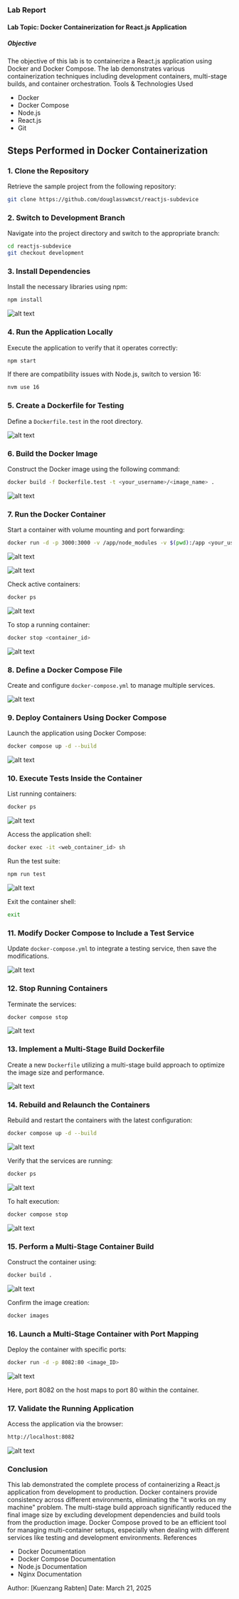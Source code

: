### Lab Report
#### Lab Topic: Docker Containerization for React.js Application
##### Objective
The objective of this lab is to containerize a React.js application using Docker and Docker Compose. The lab demonstrates various containerization techniques including development containers, multi-stage builds, and container orchestration.
Tools & Technologies Used

- Docker
- Docker Compose
- Node.js
- React.js
- Git

## Steps Performed in Docker Containerization

### 1. Clone the Repository
Retrieve the sample project from the following repository:

```sh
git clone https://github.com/douglasswmcst/reactjs-subdevice
```

### 2. Switch to Development Branch
Navigate into the project directory and switch to the appropriate branch:

```sh
cd reactjs-subdevice
git checkout development
```

### 3. Install Dependencies
Install the necessary libraries using npm:

```sh
npm install
```
![alt text](<output_image/Screenshot from 2025-03-21 22-20-49.png>)

### 4. Run the Application Locally
Execute the application to verify that it operates correctly:

```sh
npm start
```

If there are compatibility issues with Node.js, switch to version 16:

```sh
nvm use 16
```

### 5. Create a Dockerfile for Testing
Define a `Dockerfile.test` in the root directory.

![alt text](<output_image/Screenshot from 2025-03-21 22-24-39.png>)

### 6. Build the Docker Image
Construct the Docker image using the following command:

```sh
docker build -f Dockerfile.test -t <your_username>/<image_name> .
```
![alt text](<output_image/Screenshot from 2025-03-21 22-32-58.png>)

### 7. Run the Docker Container
Start a container with volume mounting and port forwarding:

```sh
docker run -d -p 3000:3000 -v /app/node_modules -v $(pwd):/app <your_username>/<image_name>
```
![alt text](<output_image/Screenshot from 2025-03-21 22-36-02.png>)

![alt text](<output_image/Screenshot from 2025-03-21 22-37-08.png>)

Check active containers:

```sh
docker ps
```
![alt text](<output_image/Screenshot from 2025-03-21 22-51-30.png>)

To stop a running container:

```sh
docker stop <container_id>
```
![alt text](<output_image/Screenshot from 2025-03-21 22-52-25.png>)

### 8. Define a Docker Compose File
Create and configure `docker-compose.yml` to manage multiple services.

![alt text](<output_image/Screenshot from 2025-03-21 22-56-24.png>)

### 9. Deploy Containers Using Docker Compose
Launch the application using Docker Compose:

```sh
docker compose up -d --build
```
![alt text](<output_image/Screenshot from 2025-03-21 22-59-42.png>)

### 10. Execute Tests Inside the Container
List running containers:

```sh
docker ps
```

![alt text](<output_image/Screenshot from 2025-03-21 23-42-14.png>)

Access the application shell:

```sh
docker exec -it <web_container_id> sh
```

Run the test suite:

```sh
npm run test
```

![alt text](<output_image/Screenshot from 2025-03-21 23-05-53.png>)

Exit the container shell:

```sh
exit
```

### 11. Modify Docker Compose to Include a Test Service
Update `docker-compose.yml` to integrate a testing service, then save the modifications.

![alt text](<output_image/Screenshot from 2025-03-21 23-08-47.png>)

### 12. Stop Running Containers
Terminate the services:

```sh
docker compose stop
```
![alt text](<output_image/Screenshot from 2025-03-21 23-05-53.png>)

### 13. Implement a Multi-Stage Build Dockerfile
Create a new `Dockerfile` utilizing a multi-stage build approach to optimize the image size and performance.

![alt text](<output_image/Screenshot from 2025-03-21 23-12-14.png>)

### 14. Rebuild and Relaunch the Containers
Rebuild and restart the containers with the latest configuration:

```sh
docker compose up -d --build
```
![alt text](<output_image/Screenshot from 2025-03-21 23-35-14.png>)

Verify that the services are running:

```sh
docker ps
```
![alt text](<output_image/Screenshot from 2025-03-21 23-35-28.png>)

To halt execution:

```sh
docker compose stop
```
![alt text](<output_image/Screenshot from 2025-03-21 23-35-57.png>)

### 15. Perform a Multi-Stage Container Build
Construct the container using:

```sh
docker build .
```

![alt text](<output_image/Screenshot from 2025-03-21 23-38-40.png>)

Confirm the image creation:

```sh
docker images
```

### 16. Launch a Multi-Stage Container with Port Mapping
Deploy the container with specific ports:

```sh
docker run -d -p 8082:80 <image_ID>
```
![alt text](<output_image/Screenshot from 2025-03-21 23-41-57.png>)

Here, port 8082 on the host maps to port 80 within the container.

### 17. Validate the Running Application
Access the application via the browser:

```sh
http://localhost:8082
```

![alt text](<output_image/Screenshot from 2025-03-21 23-42-14.png>)

### Conclusion
This lab demonstrated the complete process of containerizing a React.js application from development to production. Docker containers provide consistency across different environments, eliminating the "it works on my machine" problem. The multi-stage build approach significantly reduced the final image size by excluding development dependencies and build tools from the production image. Docker Compose proved to be an efficient tool for managing multi-container setups, especially when dealing with different services like testing and development environments.
References

- Docker Documentation
- Docker Compose Documentation
- Node.js Documentation
- Nginx Documentation


Author: [Kuenzang Rabten]
Date: March 21, 2025